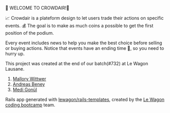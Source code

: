 👋 WELCOME TO CROWDAIR!👋

📈 Crowdair is a plateform design to let users trade their actions on specific events. 
💰 The goal is to make as much coins a possible to get the first position of the podium. 

Every event includes news to help you make the best choice before selling or buying actions.
Notice that events have an ending time 📅, so you need to hurry up. 

This project was created at the end of our batch(#732) at Le Wagon Lausane.
<ol>
  <li> <a href=https://github.com/MalloryWittwer> Mallory Wittwer </a> </li>
  <li> <a href=https://github.com/anh42> Andreas Beney </a> </a>  </li>
  <li> <a href=https://github.com/Medidem13> Medi Gonül </a> </a>  </li>
</ol>

Rails app generated with [lewagon/rails-templates](https://github.com/lewagon/rails-templates), created by the [Le Wagon coding bootcamp](https://www.lewagon.com) team.
